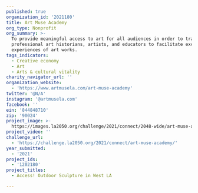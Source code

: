 ```yaml
---
published: true
organization_id: '2021180'
title: Art Muse Academy
org_type: Nonprofit
org_summary: >-
  To provide meaningful access to art for all audiences in order to train
  professional art historians, artists, and educators to facilitate exceptional
  experiences of art works.
tags_indicators:
  - Creative economy
  - Art
  - Arts & cultural vitality
charity_navigator_url: ''
organization_website:
  - 'https://www.artmusela.com/art-muse-academy'
twitter: '@N/A'
instagram: '@artmusela.com'
facebook: ''
ein: '844848710'
zip: '90024'
project_image: >-
  https://images.la2050.org/challenge/2021/connect/2048-wide/art-muse-academy.jpg
project_video: ''
challenge_url:
  - 'https://challenge.la2050.org/2021/connect/art-muse-academy/'
year_submitted:
  - '2021'
project_ids:
  - '1202180'
project_titles:
  - Access! Outdoor Sculpture in West LA

---
```


